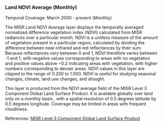 ### Land NDVI Average (Monthly)
Temporal Coverage: March 2000 - present (Monthly)

The MISR Land NDVI Average layer displays the temporally averaged normalized difference vegetation index (NDVI) calculated from MISR radiances over a particular month. NDVI is a unitless measure of the amount of vegetation present in a particular region, calculated by dividing the difference between near-infrared and red reflectances by their sum. Because reflectances vary between 0 and 1, NDVI therefore varies between -1 and 1, with negative values corresponding to areas with no vegetation and positive values above ~0.2 indicating areas with vegetation, with higher numbers corresponding to denser areas. NDVI values in this layer are clipped to the range of 0.200 to 1.000. NDVI is useful for studying seasonal changes, climate, land use changes, and drought.

This layer is produced from the NDVI average field of the MISR Level 3 Component Global Land Surface Product. It is available globally over land only on a monthly basis , with a spatial resolution of 0.5 degrees latitude by 0.5 degrees longitude. Coverage may be limited in areas with frequent cloudiness.

References: [MISR Level 3 Component Global Land Surface Product](https://eosweb.larc.nasa.gov/project/misr/cgls_table)
